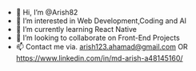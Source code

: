 - 👋 Hi, I’m @Arish82
- 👀 I’m interested in Web Development,Coding and AI
- 🌱 I’m currently learning React Native
- 💞️ I’m looking to collaborate on Front-End Projects
- 📫 Contact me via. arish123.ahamad@gmail.com OR https://www.linkedin.com/in/md-arish-a48145160/

<!---
mega-rish/mega-rish is a ✨ special ✨ repository because its `README.md` (this file) appears on your GitHub profile.
You can click the Preview link to take a look at your changes.
--->
